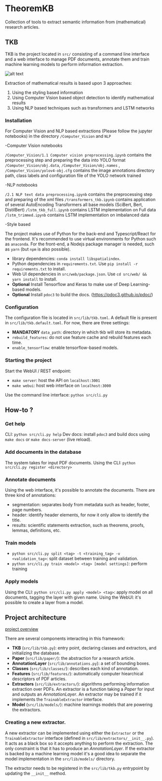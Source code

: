 # TheoremKB

Collection of tools to extract semantic information from (mathematical) research articles.

## TKB

TKB is the project located in `src/` consisting of a command line interface and a web interface to
manage PDF documents, annotate them and train machine learning models to perform information extraction.  

![alt text](https://i.ibb.co/Yy7b6Wt/multi-t-3.png)

Extraction of mathematical results is based upon 3 approaches:

1. Using the styling based information
2. Using Computer Vision based object detection to identify mathematical results
3. Using NLP based techniques such as transformers and LSTM networks

### Installation

For Computer Vision and NLP based extractions (Please follow the jupyter notebooks) in the directory 
`/Computer_Vision` and `NLP`

-Computer Vision notebooks

`/Computer_Vision/1.1 Computer vision preprocessing.ipynb` contains the preprocessing step and preparing the data into YOLO format
`/Computer_Vision/obj.data`, `/Computer_Vision/obj.names` , `/Computer_Vision/yolov4-obj.cfg` contains the image annotations directory path, class labels and configuration file of the YOLO network trained

-NLP notebooks

`/2.1 NLP text data preprocessing.ipynb` contains the preprocessing step and preparing of the xml files
`/transformers_tkb.ipynb` contains application of several AutoEncoding Transformers all base models (SciBert, Bert, DistilBert)
`/lstm_tkb_full.ipynb` contains LSTM implementation on Full data
`/lstm_trimmed.ipynb` contains LSTM implementation on imbalanced data

-Style based

The project makes use of Python for the back-end and Typescript/React for the frontend. 
It's recommended to use virtual environments for Python such as `anaconda`. For the front-end, 
 a Nodejs package manager is needed, such as `yarn` (but `npm` is also possible). 

* library dependencies: `conda install libspatialindex`.
* Python dependencies in `requirements.txt`. Use `pip install -r requirements.txt` to install.
* Web UI dependencies in `src/web/package.json`. Use `cd src/web/ && yarn install` to install.
* **Optional** Install Tensorflow and Keras to make use of Deep Learning-based models. 
* **Optional** Install `pdoc3` to build the docs. (https://pdoc3.github.io/pdoc/)

### Configuration

The configuration file is located in `src/lib/tkb.toml`. A default file is present in `src/lib/tkb.default.toml`. 
For now, there are three settings:
- **MANDATORY** `data_path`: directory in which tkb will store its metadata.
- `rebuild_features`: do not use feature cache and rebuild features each time. 
- `enable_tensorflow`: enable tensorflow-based models.

### Starting the project

Start the WebUI / REST endpoint:
- `make server`: host the API on `localhost:3001`
- `make webui`: host web interface on `localhost:3000`

Use the command line interface: `python src/cli.py`

## How-to ?

### Get help

CLI: `python src/cli.py help`
Dev docs: install `pdoc3` and build docs using `make docs` or `make docs-server` (live reload).

### Add documents in the database

The system takes for input PDF documents.
Using the CLI: `python src/cli.py register <directory>`

### Annotate documents

Using the web interface, it's possible to annotate the documents. There are three kind of annotations:
- segmentation: separates body from metadata such as header, footer, page numbers.
- header: identify header elements, for now it only allow to identify the title.
- results: scientific statements extraction, such as theorems, proofs, lemmas, definitions, etc.  

### Train models

* `python src/cli.py split <tag> -t <training_tag> -v <validation_tag>`: split dataset between training and validation.
* `python src/cli.py train <model> <tag> [model settings]`: perform training 

### Apply models

Using the CLI: `python src/cli.py apply <model> <tag>`: apply model on all documents, tagging the layer with given name.
Using the WebUI: it's possible to create a layer from a model.

## Project architecture

[project overview](assets/tkb_structure.png)

There are several components interacting in this framework:
- **TKB** (`src/lib/tkb.py`): entry point, declaring classes and extractors, and initializing the database.
- **Paper** (`src/lib/paper/`): the abstraction for a research article. 
- **AnnotationLayer** (`src/lib/annotations.py`): a set of bounding boxes.
- **Classes** (`src/lib/classes/`): describes each kind of annotation.
- **Features** (`src/lib/features/`): automatically computer hiearchical descriptors of PDF articles.
- **Extractors** (`src/lib/extractors/`): algorithms performing information extraction over PDFs. An extractor is a function taking a *Paper* for input and outputs an *AnnotationLayer*. An extractor may be trained if it implements the `TrainableExtractor` interface. 
- **Model** (`src/lib/models/`): machine learnings models that are powering the extractors. 

### Creating a new extractor. 

A new extractor can be implemented using either the `Extractor` or the `TrainableExtractor` interface (defined in `src/lib/extractors/__init__.py`). It acts as a black box so it accepts anything to perform the extraction. The only constraint is that it has to produce an *AnnotationLayer*. If the extractor is backed by a machine learning model it's a good idea to separate the model implementation in the `src/lib/models/` directory. 

The extractor needs to be registered in the `src/lib/tkb.py` entrypoint by updating the `__init__` method.  
